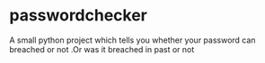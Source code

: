 # passwordchecker
A small python project which tells you whether your password can breached or not .Or was it breached in past or not
